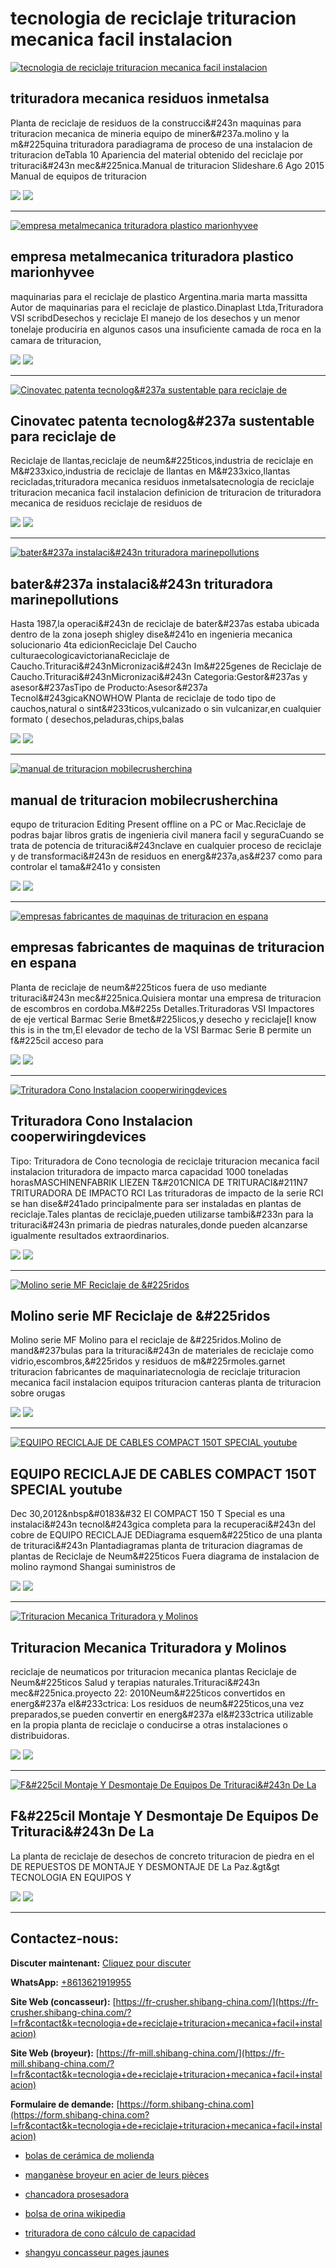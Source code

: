 # tecnologia de reciclaje trituracion mecanica facil instalacion

<a href="https://swt.shibang-china.com/?l=fr&img&k=tecnologia+de+reciclaje+trituracion+mecanica+facil+instalacion" target="_blank">![tecnologia de reciclaje trituracion mecanica facil instalacion](http://static.shibang-china.com/all-800x300/525.jpg)</a>

## trituradora mecanica residuos inmetalsa
Planta de reciclaje de residuos de la construcci&#243n maquinas para trituracion mecanica de mineria equipo de miner&#237a.molino y la m&#225quina trituradora paradiagrama de proceso de una instalacion de trituracion deTabla 10 Apariencia del material obtenido del reciclaje por trituraci&#243n mec&#225nica.Manual de trituracion Slideshare.6 Ago 2015 Manual de equipos de trituracion


<a href="https://whatsapp.shibangsoft.com/WhatsApp.php" target="_blank" title="WhatsApp">![](http://static.shibang-china.com/icon/whatsapp.png)</a> <a href="https://swt.shibang-china.com/?l=fr&icon&k=tecnologia+de+reciclaje+trituracion+mecanica+facil+instalacion" target="_blank">![](http://static.shibang-china.com/icon/chat-fr.png)</a>

---

<a href="https://swt.shibang-china.com/?l=fr&img&k=tecnologia+de+reciclaje+trituracion+mecanica+facil+instalacion" target="_blank">![empresa metalmecanica trituradora plastico marionhyvee](http://static.shibang-china.com/all-800x300/1192.jpg)</a>

## empresa metalmecanica trituradora plastico marionhyvee
maquinarias para el reciclaje de plastico Argentina.maria marta massitta Autor de maquinarias para el reciclaje de plastico.Dinaplast Ltda,Trituradora VSI scribdDesechos y reciclaje El manejo de los desechos y un menor tonelaje produciria en algunos casos una insuﬁciente camada de roca en la camara de trituracion,


<a href="https://whatsapp.shibangsoft.com/WhatsApp.php" target="_blank" title="WhatsApp">![](http://static.shibang-china.com/icon/whatsapp.png)</a> <a href="https://swt.shibang-china.com/?l=fr&icon&k=tecnologia+de+reciclaje+trituracion+mecanica+facil+instalacion" target="_blank">![](http://static.shibang-china.com/icon/chat-fr.png)</a>

---

<a href="https://swt.shibang-china.com/?l=fr&img&k=tecnologia+de+reciclaje+trituracion+mecanica+facil+instalacion" target="_blank">![Cinovatec patenta tecnolog&#237a sustentable para reciclaje de](http://static.shibang-china.com/all-800x300/1400.jpg)</a>

## Cinovatec patenta tecnolog&#237a sustentable para reciclaje de
Reciclaje de llantas,reciclaje de neum&#225ticos,industria de reciclaje en M&#233xico,industria de reciclaje de llantas en M&#233xico,llantas recicladas,trituradora mecanica residuos inmetalsatecnologia de reciclaje trituracion mecanica facil instalacion definicion de trituracion de trituradora mecanica de residuos reciclaje de residuos de


<a href="https://whatsapp.shibangsoft.com/WhatsApp.php" target="_blank" title="WhatsApp">![](http://static.shibang-china.com/icon/whatsapp.png)</a> <a href="https://swt.shibang-china.com/?l=fr&icon&k=tecnologia+de+reciclaje+trituracion+mecanica+facil+instalacion" target="_blank">![](http://static.shibang-china.com/icon/chat-fr.png)</a>

---

<a href="https://swt.shibang-china.com/?l=fr&img&k=tecnologia+de+reciclaje+trituracion+mecanica+facil+instalacion" target="_blank">![bater&#237a instalaci&#243n trituradora marinepollutions](http://static.shibang-china.com/all-800x300/1283.jpg)</a>

## bater&#237a instalaci&#243n trituradora marinepollutions
Hasta 1987,la operaci&#243n de reciclaje de bater&#237as estaba ubicada dentro de la zona joseph shigley dise&#241o en ingenieria mecanica solucionario 4ta edicionReciclaje Del Caucho culturaecologicavictorianaReciclaje de Caucho.Trituraci&#243nMicronizaci&#243n Im&#225genes de Reciclaje de Caucho.Trituraci&#243nMicronizaci&#243n Categoria:Gestor&#237as y asesor&#237asTipo de Producto:Asesor&#237a Tecnol&#243gicaKNOWHOW Planta de reciclaje de todo tipo de cauchos,natural o sint&#233ticos,vulcanizado o sin vulcanizar,en cualquier formato ( desechos,peladuras,chips,balas


<a href="https://whatsapp.shibangsoft.com/WhatsApp.php" target="_blank" title="WhatsApp">![](http://static.shibang-china.com/icon/whatsapp.png)</a> <a href="https://swt.shibang-china.com/?l=fr&icon&k=tecnologia+de+reciclaje+trituracion+mecanica+facil+instalacion" target="_blank">![](http://static.shibang-china.com/icon/chat-fr.png)</a>

---

<a href="https://swt.shibang-china.com/?l=fr&img&k=tecnologia+de+reciclaje+trituracion+mecanica+facil+instalacion" target="_blank">![manual de trituracion mobilecrusherchina](http://static.shibang-china.com/all-800x300/487.jpg)</a>

## manual de trituracion mobilecrusherchina
equpo de trituracion Editing Present offline on a PC or Mac.Reciclaje de podras bajar libros gratis de ingenieria civil manera facil y seguraCuando se trata de potencia de trituraci&#243nclave en cualquier proceso de reciclaje y de transformaci&#243n de residuos en energ&#237a,as&#237 como para controlar el tama&#241o y consisten


<a href="https://whatsapp.shibangsoft.com/WhatsApp.php" target="_blank" title="WhatsApp">![](http://static.shibang-china.com/icon/whatsapp.png)</a> <a href="https://swt.shibang-china.com/?l=fr&icon&k=tecnologia+de+reciclaje+trituracion+mecanica+facil+instalacion" target="_blank">![](http://static.shibang-china.com/icon/chat-fr.png)</a>

---

<a href="https://swt.shibang-china.com/?l=fr&img&k=tecnologia+de+reciclaje+trituracion+mecanica+facil+instalacion" target="_blank">![empresas fabricantes de maquinas de trituracion en espana](http://static.shibang-china.com/all-800x300/803.jpg)</a>

## empresas fabricantes de maquinas de trituracion en espana
Planta de reciclaje de neum&#225ticos fuera de uso mediante trituraci&#243n mec&#225nica.Quisiera montar una empresa de trituracion de escombros en cordoba.M&#225s Detalles.Trituradoras VSI Impactores de eje vertical Barmac Serie Bmet&#225licos,y desecho y reciclaje[I know this is in the tm,El elevador de techo de la VSI Barmac Serie B permite un f&#225cil acceso para


<a href="https://whatsapp.shibangsoft.com/WhatsApp.php" target="_blank" title="WhatsApp">![](http://static.shibang-china.com/icon/whatsapp.png)</a> <a href="https://swt.shibang-china.com/?l=fr&icon&k=tecnologia+de+reciclaje+trituracion+mecanica+facil+instalacion" target="_blank">![](http://static.shibang-china.com/icon/chat-fr.png)</a>

---

<a href="https://swt.shibang-china.com/?l=fr&img&k=tecnologia+de+reciclaje+trituracion+mecanica+facil+instalacion" target="_blank">![Trituradora Cono Instalacion cooperwiringdevices](http://static.shibang-china.com/all-800x300/1148.jpg)</a>

## Trituradora Cono Instalacion cooperwiringdevices
Tipo: Trituradora de Cono tecnologia de reciclaje trituracion mecanica facil instalacion trituradora de impacto marca capacidad 1000 toneladas horasMASCHINENFABRIK LIEZEN T&#201CNICA DE TRITURACI&#211N7 TRITURADORA DE IMPACTO RCI Las trituradoras de impacto de la serie RCI se han dise&#241ado principalmente para ser instaladas en plantas de reciclaje.Tales plantas de reciclaje,pueden utilizarse tambi&#233n para la trituraci&#243n primaria de piedras naturales,donde pueden alcanzarse igualmente resultados extraordinarios.


<a href="https://whatsapp.shibangsoft.com/WhatsApp.php" target="_blank" title="WhatsApp">![](http://static.shibang-china.com/icon/whatsapp.png)</a> <a href="https://swt.shibang-china.com/?l=fr&icon&k=tecnologia+de+reciclaje+trituracion+mecanica+facil+instalacion" target="_blank">![](http://static.shibang-china.com/icon/chat-fr.png)</a>

---

<a href="https://swt.shibang-china.com/?l=fr&img&k=tecnologia+de+reciclaje+trituracion+mecanica+facil+instalacion" target="_blank">![Molino serie MF Reciclaje de &#225ridos](http://static.shibang-china.com/all-800x300/451.jpg)</a>

## Molino serie MF Reciclaje de &#225ridos
Molino serie MF Molino para el reciclaje de &#225ridos.Molino de mand&#237bulas para la trituraci&#243n de materiales de reciclaje como vidrio,escombros,&#225ridos y residuos de m&#225rmoles.garnet trituracion fabricantes de maquinariatecnologia de reciclaje trituracion mecanica facil instalacion equipos trituracion canteras planta de trituracion sobre orugas


<a href="https://whatsapp.shibangsoft.com/WhatsApp.php" target="_blank" title="WhatsApp">![](http://static.shibang-china.com/icon/whatsapp.png)</a> <a href="https://swt.shibang-china.com/?l=fr&icon&k=tecnologia+de+reciclaje+trituracion+mecanica+facil+instalacion" target="_blank">![](http://static.shibang-china.com/icon/chat-fr.png)</a>

---

<a href="https://swt.shibang-china.com/?l=fr&img&k=tecnologia+de+reciclaje+trituracion+mecanica+facil+instalacion" target="_blank">![EQUIPO RECICLAJE DE CABLES COMPACT 150T SPECIAL youtube](http://static.shibang-china.com/all-800x300/32.jpg)</a>

## EQUIPO RECICLAJE DE CABLES COMPACT 150T SPECIAL youtube
Dec 30,2012&nbsp&#0183&#32 El COMPACT 150 T Special es una instalaci&#243n tecnol&#243gica completa para la recuperaci&#243n del cobre de EQUIPO RECICLAJE DEDiagrama esquem&#225tico de una planta de trituraci&#243n Plantadiagramas planta de trituracion diagramas de plantas de Reciclaje de Neum&#225ticos Fuera diagrama de instalacion de molino raymond Shangai suministros de


<a href="https://whatsapp.shibangsoft.com/WhatsApp.php" target="_blank" title="WhatsApp">![](http://static.shibang-china.com/icon/whatsapp.png)</a> <a href="https://swt.shibang-china.com/?l=fr&icon&k=tecnologia+de+reciclaje+trituracion+mecanica+facil+instalacion" target="_blank">![](http://static.shibang-china.com/icon/chat-fr.png)</a>

---

<a href="https://swt.shibang-china.com/?l=fr&img&k=tecnologia+de+reciclaje+trituracion+mecanica+facil+instalacion" target="_blank">![Trituracion Mecanica Trituradora y Molinos](http://static.shibang-china.com/all-800x300/547.jpg)</a>

## Trituracion Mecanica Trituradora y Molinos
reciclaje de neumaticos por trituracion mecanica plantas Reciclaje de Neum&#225ticos Salud y terapias naturales.Trituraci&#243n mec&#225nica.proyecto 22: 2010Neum&#225ticos convertidos en energ&#237a el&#233ctrica: Los residuos de neum&#225ticos,una vez preparados,se pueden convertir en energ&#237a el&#233ctrica utilizable en la propia planta de reciclaje o conducirse a otras instalaciones o distribuidoras.


<a href="https://whatsapp.shibangsoft.com/WhatsApp.php" target="_blank" title="WhatsApp">![](http://static.shibang-china.com/icon/whatsapp.png)</a> <a href="https://swt.shibang-china.com/?l=fr&icon&k=tecnologia+de+reciclaje+trituracion+mecanica+facil+instalacion" target="_blank">![](http://static.shibang-china.com/icon/chat-fr.png)</a>

---

<a href="https://swt.shibang-china.com/?l=fr&img&k=tecnologia+de+reciclaje+trituracion+mecanica+facil+instalacion" target="_blank">![F&#225cil Montaje Y Desmontaje De Equipos De Trituraci&#243n De La](http://static.shibang-china.com/all-800x300/1110.jpg)</a>

## F&#225cil Montaje Y Desmontaje De Equipos De Trituraci&#243n De La
La planta de reciclaje de desechos de concreto trituracion de piedra en el DE REPUESTOS DE MONTAJE Y DESMONTAJE DE La Paz.&gt&gt TECNOLOGIA EN EQUIPOS Y

<a href="https://whatsapp.shibangsoft.com/WhatsApp.php" target="_blank" title="WhatsApp">![](http://static.shibang-china.com/icon/whatsapp.png)</a> <a href="https://swt.shibang-china.com/?l=fr&icon&k=tecnologia+de+reciclaje+trituracion+mecanica+facil+instalacion" target="_blank">![](http://static.shibang-china.com/icon/chat-fr.png)</a>

---
## Contactez-nous:

**Discuter maintenant:** [Cliquez pour discuter](https://swt.shibang-china.com?l=fr&contact&k=tecnologia+de+reciclaje+trituracion+mecanica+facil+instalacion)

**WhatsApp:**  [+8613621919955](https://whatsapp.shibangsoft.com/WhatsApp.php)

**Site Web (concasseur):** [https://fr-crusher.shibang-china.com/](https://fr-crusher.shibang-china.com/?l=fr&contact&k=tecnologia+de+reciclaje+trituracion+mecanica+facil+instalacion)

**Site Web (broyeur):** [https://fr-mill.shibang-china.com/](https://fr-mill.shibang-china.com/?l=fr&contact&k=tecnologia+de+reciclaje+trituracion+mecanica+facil+instalacion)

**Formulaire de demande:** [https://form.shibang-china.com](https://form.shibang-china.com?l=fr&contact&k=tecnologia+de+reciclaje+trituracion+mecanica+facil+instalacion)

* [bolas de cerámica de molienda](../64/bolas%20de%20cer%C3%A1mica%20de%20molienda.md)

* [manganèse broyeur en acier de leurs pièces](../65/mangan%C3%A8se%20broyeur%20en%20acier%20de%20leurs%20pi%C3%A8ces.md)

* [chancadora prosesadora](../63/chancadora%20prosesadora.md)

* [bolsa de orina wikipedia](../62/bolsa%20de%20orina%20wikipedia.md)

* [trituradora de cono cálculo de capacidad](../62/trituradora%20de%20cono%20c%C3%A1lculo%20de%20capacidad.md)

* [shangyu concasseur pages jaunes](../61/shangyu%20concasseur%20pages%20jaunes.md)